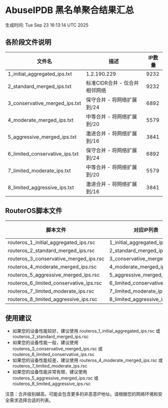 # AbuseIPDB 黑名单聚合结果汇总
生成时间: Tue Sep 23 16:13:14 UTC 2025

## 各阶段文件说明

| 文件名 | 描述 | IP数量 |
|--------|------|--------|
| 1_initial_aggregated_ips.txt | 1.2.190.229 | 9232 |
| 2_standard_merged_ips.txt | 标准CIDR合并 - 仅合并相邻网络 | 9232 |
| 3_conservative_merged_ips.txt | 保守合并 - 将网络扩展到/24 | 6892 |
| 4_moderate_merged_ips.txt | 中等合并 - 将网络扩展到/20 | 5579 |
| 5_aggressive_merged_ips.txt | 激进合并 - 将网络扩展到/16 | 3841 |
| 6_limited_conservative_ips.txt | 保守合并 - 将网络扩展到/24 | 6892 |
| 7_limited_moderate_ips.txt | 中等合并 - 将网络扩展到/20 | 5579 |
| 8_limited_aggressive_ips.txt | 激进合并 - 将网络扩展到/16 | 3841 |

## RouterOS脚本文件

| 脚本文件 | 对应IP列表 | IP数量 |
|----------|------------|--------|
| routeros_1_initial_aggregated_ips.rsc | 1_initial_aggregated_ips.txt | 9232 |
| routeros_2_standard_merged_ips.rsc | 2_standard_merged_ips.txt | 9232 |
| routeros_3_conservative_merged_ips.rsc | 3_conservative_merged_ips.txt | 6892 |
| routeros_4_moderate_merged_ips.rsc | 4_moderate_merged_ips.txt | 5579 |
| routeros_5_aggressive_merged_ips.rsc | 5_aggressive_merged_ips.txt | 3841 |
| routeros_6_limited_conservative_ips.rsc | 6_limited_conservative_ips.txt | 6892 |
| routeros_7_limited_moderate_ips.rsc | 7_limited_moderate_ips.txt | 5579 |
| routeros_8_limited_aggressive_ips.rsc | 8_limited_aggressive_ips.txt | 3841 |

## 使用建议

- 如果您的设备性能较好，建议使用 routeros_1_initial_aggregated_ips.rsc 或 routeros_2_standard_merged_ips.rsc
- 如果您的设备性能一般，建议使用 routeros_3_conservative_merged_ips.rsc 或 routeros_6_limited_conservative_ips.rsc
- 如果您的设备性能较差，建议使用 routeros_4_moderate_merged_ips.rsc 或 routeros_7_limited_moderate_ips.rsc
- 如果您的设备性能非常有限，建议使用 routeros_5_aggressive_merged_ips.rsc 或 routeros_8_limited_aggressive_ips.rsc

注意：合并级别越高，可能会包含更多的非恶意IP地址。请根据您的网络环境和安全需求选择合适的列表。
